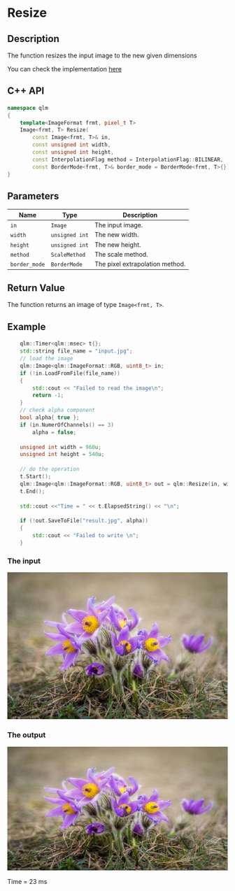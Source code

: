 # Resize

## Description
The function resizes the input image to the new given dimensions

You can check the implementation [here](../../../../source/Resize.cpp)

## C++ API
```c++
namespace qlm
{
	template<ImageFormat frmt, pixel_t T>
	Image<frmt, T> Resize(
		const Image<frmt, T>& in,
		const unsigned int width,
		const unsigned int height,
		const InterpolationFlag method = InterpolationFlag::BILINEAR,
		const BorderMode<frmt, T>& border_mode = BorderMode<frmt, T>{});
}
```

## Parameters

| Name           | Type           | Description                      |
|----------------|----------------|----------------------------------|
| `in`           | `Image`        | The input image.                 |
| `width`        | `unsigned int` | The new width.                   |
| `height`       | `unsigned int` | The new height.                  |
| `method`       | `ScaleMethod`  | The scale method.                |
| `border_mode`  | `BorderMode`   | The pixel extrapolation method.  |

## Return Value
The function returns an image of type `Image<frmt, T>`.

## Example

```c++
    qlm::Timer<qlm::msec> t{};
	std::string file_name = "input.jpg";
	// load the image
	qlm::Image<qlm::ImageFormat::RGB, uint8_t> in;
	if (!in.LoadFromFile(file_name))
	{
		std::cout << "Failed to read the image\n";
		return -1;
	}
	// check alpha component
	bool alpha{ true };
	if (in.NumerOfChannels() == 3)
		alpha = false;
	
	unsigned int width = 960u;
	unsigned int height = 540u;

	// do the operation
	t.Start();
	qlm::Image<qlm::ImageFormat::RGB, uint8_t> out = qlm::Resize(in, width, height);
	t.End();

	std::cout <<"Time = " << t.ElapsedString() << "\n";
	
	if (!out.SaveToFile("result.jpg", alpha))
	{
		std::cout << "Failed to write \n";
	}
```
### The input
![Input Image](input.jpg)
### The output
![Input Image](result.jpg)

Time = 23 ms